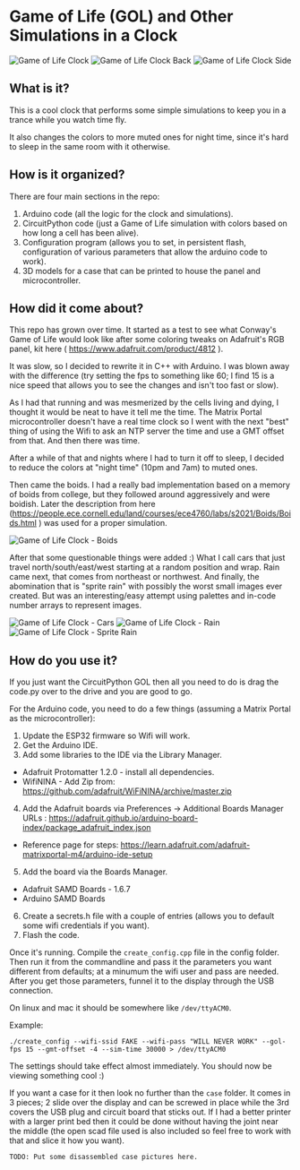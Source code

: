 # Game of Life (GOL) and Other Simulations in a Clock

![Game of Life Clock](/images/gol_web.jpg)
![Game of Life Clock Back](/images/back_web.jpg)
![Game of Life Clock Side](/images/side_web.jpg)

## What is it?
This is a cool clock that performs some simple simulations to keep you in a trance while you watch time fly.

It also changes the colors to more muted ones for night time, since it's hard to sleep in the same room with it otherwise.

## How is it organized?
There are four main sections in the repo:

1. Arduino code (all the logic for the clock and simulations).
2. CircuitPython code (just a Game of Life simulation with colors based on how long a cell has been alive).
3. Configuration program (allows you to set, in persistent flash, configuration of various parameters that allow the arduino code to work).
4. 3D models for a case that can be printed to house the panel and microcontroller.

## How did it come about?
This repo has grown over time. It started as a test to see what Conway's Game of Life would look like after some coloring tweaks on Adafruit's RGB panel, kit here ( https://www.adafruit.com/product/4812 ). 

It was slow, so I decided to rewrite it in C++ with Arduino. I was blown away with the difference (try setting the fps to something like 60; I find 15 is a nice speed that allows you to see the changes and isn't too fast or slow).

As I had that running and was mesmerized by the cells living and dying, I thought it would be neat to have it tell me the time. The Matrix Portal microcontroller doesn't have a real time clock so I went with the next "best" thing of using the Wifi to ask an NTP server the time and use a GMT offset from that. And then there was time.

After a while of that and nights where I had to turn it off to sleep, I decided to reduce the colors at "night time" (10pm and 7am) to muted ones.

Then came the boids. I had a really bad implementation based on a memory of boids from college, but they followed around aggressively and were boidish. Later the description from here (https://people.ece.cornell.edu/land/courses/ece4760/labs/s2021/Boids/Boids.html ) was used for a proper simulation.

![Game of Life Clock - Boids](/images/boids_web.jpg)

After that some questionable things were added :) What I call cars that just travel north/south/east/west starting at a random position and wrap. Rain came next, that comes from northeast or northwest. And finally, the abomination that is "sprite rain" with possibly the worst small images ever created. But was an interesting/easy attempt using palettes and in-code number arrays to represent images.

![Game of Life Clock - Cars](/images/cars_web.jpg)
![Game of Life Clock - Rain](/images/rain_web.jpg)
![Game of Life Clock - Sprite Rain](/images/sprite_rain_web.jpg)

## How do you use it?
If you just want the CircuitPython GOL then all you need to do is drag the code.py over to the drive and you are good to go.

For the Arduino code, you need to do a few things (assuming a Matrix Portal as the microcontroller):

1. Update the ESP32 firmware so Wifi will work.
2. Get the Arduino IDE.
3. Add some libraries to the IDE via the Library Manager.
  * Adafruit Protomatter 1.2.0 - install all dependencies.
  * WifiNINA - Add Zip from: https://github.com/adafruit/WiFiNINA/archive/master.zip
4. Add the Adafruit boards via Preferences -> Additional Boards Manager URLs : https://adafruit.github.io/arduino-board-index/package_adafruit_index.json
  * Reference page for steps: https://learn.adafruit.com/adafruit-matrixportal-m4/arduino-ide-setup
5. Add the board via the Boards Manager.
  * Adafruit SAMD Boards - 1.6.7
  * Arduino SAMD Boards
6. Create a secrets.h file with a couple of entries (allows you to default some wifi credentials if you want).
7. Flash the code.

Once it's running. Compile the `create_config.cpp` file in the config folder. Then run it from the commandline and pass it the parameters you want different from defaults; at a minumum the wifi user and pass are needed. After you get those parameters, funnel it to the display through the USB connection.

On linux and mac it should be somewhere like `/dev/ttyACM0`.

Example:

    ./create_config --wifi-ssid FAKE --wifi-pass "WILL NEVER WORK" --gol-fps 15 --gmt-offset -4 --sim-time 30000 > /dev/ttyACM0

The settings should take effect almost immediately. You should now be viewing something cool :)

If you want a case for it then look no further than the `case` folder. It comes in 3 pieces; 2 slide over the display and can be screwed in place while the 3rd covers the USB plug and circuit board that sticks out. If I had a better printer with a larger print bed then it could be done without having the joint near the middle (the open scad file used is also included so feel free to work with that and slice it how you want).

    TODO: Put some disassembled case pictures here.
